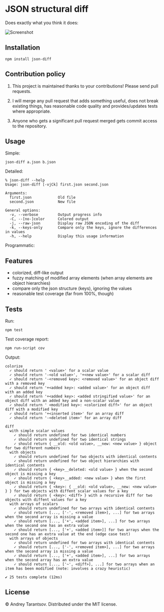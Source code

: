 JSON structural diff
====================

Does exactly what you think it does:

![Screenshot](https://github.com/andreyvit/json-diff/raw/master/doc/screenshot.png)


Installation
------------

    npm install json-diff


Contribution policy
-------------------

1. This project is maintained thanks to your contributions! Please send pull requests.

2. I will merge any pull request that adds something useful, does not break existing things, has reasonable code quality and provides/updates tests where appropriate.

3. Anyone who gets a significant pull request merged gets commit access to the repository.


Usage
-----

Simple:

    json-diff a.json b.json

Detailed:

    % json-diff --help
    Usage: json-diff [-vjCk] first.json second.json

    Arguments:
      first.json            Old file
      second.json           New file

    General options:
      -v, --verbose         Output progress info
      -C, --[no-]color      Colored output
      -j, --raw-json        Display raw JSON encoding of the diff
      -k, --keys-only       Compare only the keys, ignore the differences in values
      -h, --help            Display this usage information

Programmatic:




Features
--------

* colorized, diff-like output
* fuzzy matching of modified array elements (when array elements are object hierarchies)
* compare only the json structure (keys), ignoring the values
* reasonable test coverage (far from 100%, though)


Tests
-----

Run:

    npm test

Test coverage report:

    npm run-script cov

Output:

    colorize
      ✓ should return ' <value>' for a scalar value
      ✓ should return '-<old value>', '+<new value>' for a scalar diff
      ✓ should return '-<removed key>: <removed value>' for an object diff with a removed key
      ✓ should return '+<added key>: <added value>' for an object diff with an added key
      ✓ should return '+<added key>: <added stringified value>' for an object diff with an added key and a non-scalar value
      ✓ should return ' <modified key>: <colorized diff>' for an object diff with a modified key
      ✓ should return '+<inserted item>' for an array diff
      ✓ should return '-<deleted item>' for an array diff

    diff
      with simple scalar values
        ✓ should return undefined for two identical numbers
        ✓ should return undefined for two identical strings
        ✓ should return { __old: <old value>, __new: <new value> } object for two different numbers
      with objects
        ✓ should return undefined for two objects with identical contents
        ✓ should return undefined for two object hierarchies with identical contents
        ✓ should return { <key>__deleted: <old value> } when the second object is missing a key
        ✓ should return { <key>__added: <new value> } when the first object is missing a key
        ✓ should return { <key>: { __old: <old value>, __new: <new value> } } for two objects with diffent scalar values for a key
        ✓ should return { <key>: <diff> } with a recursive diff for two objects with diffent values for a key
      with arrays of scalars
        ✓ should return undefined for two arrays with identical contents
        ✓ should return [..., ['-', <removed item>], ...] for two arrays when the second array is missing a value
        ✓ should return [..., ['+', <added item>], ...] for two arrays when the second one has an extra value
        ✓ should return [..., ['+', <added item>]] for two arrays when the second one has an extra value at the end (edge case test)
      with arrays of objects
        ✓ should return undefined for two arrays with identical contents
        ✓ should return [..., ['-', <removed item>], ...] for two arrays when the second array is missing a value
        ✓ should return [..., ['+', <added item>], ...] for two arrays when the second array has an extra value
        ✓ should return [..., ['~', <diff>], ...] for two arrays when an item has been modified (note: involves a crazy heuristic)

    ✔ 25 tests complete (12ms)


License
-------

© Andrey Tarantsov. Distributed under the MIT license.

